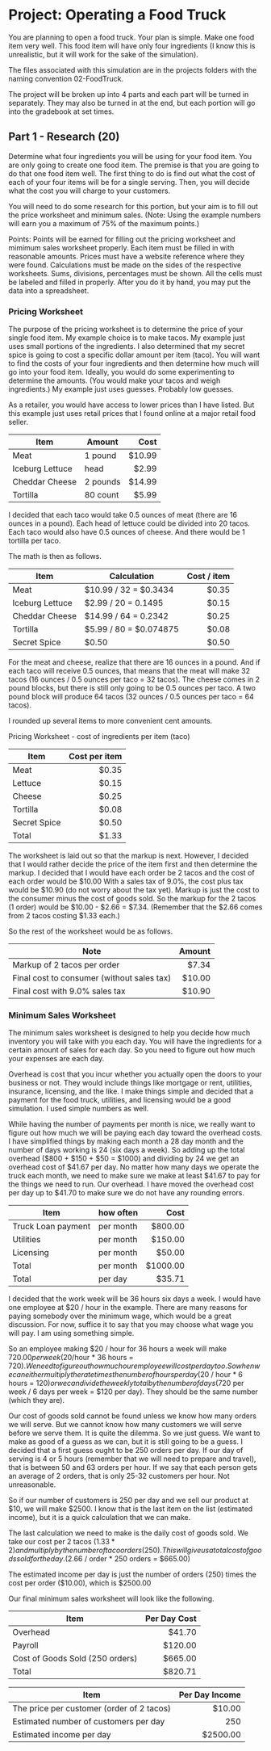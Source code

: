 # Project: Operating a Food Truck

You are planning to open a food truck.  Your plan is simple.  Make one food item very well.  This food item will have only four ingredients (I know this is unrealistic, but it will work for the sake of the simulation).

The files associated with this simulation are in the projects folders with the naming convention 02-FoodTruck.

The project will be broken up into 4 parts and each part will be turned in separately.  They may also be turned in at the end, but each portion will go into the gradebook at set times.

## Part 1 - Research (20)

Determine what four ingredients you will be using for your food item.  You are only going to create one food item.  The premise is that you are going to do that one food item well.  The first thing to do is find out what the cost of each of your four items will be for a single serving.  Then, you will decide what the cost you will charge to your customers.

You will need to do some research for this portion, but your aim is to fill out the price worksheet and minimum sales.  (Note: Using the example numbers will earn you a maximum of 75% of the maximum points.)

Points:  Points will be earned for filling out the pricing worksheet and mimimum sales worksheet properly.  Each item must be filled in with reasonable amounts.  Prices must have a website reference where they were found.  Calculations must be made on the sides of the respective worksheets.  Sums, divisions, percentages must be shown.  All the cells must be labeled and filled in properly.  After you do it by hand, you may put the data into a spreadsheet.

### Pricing Worksheet

The purpose of the pricing worksheet is to determine the price of your single food item.  My example choice is to make tacos.  My example just uses small portions of the ingredients.  I also determined that my secret spice is going to cost a specific dollar amount per item (taco).  You will want to find the costs of your four ingredients and then determine how much will go into your food item.  Ideally, you would do some experimenting to determine the amounts.  (You would make your tacos and weigh ingredients.)  My example just uses guesses.  Probably low guesses.

As a retailer, you would have access to lower prices than I have listed.  But this example just uses retail prices that I found online at a major retail food seller.

Item | Amount | Cost
---- | ------ | ---:
Meat | 1 pound | $10.99
Iceburg Lettuce | head | $2.99
Cheddar Cheese | 2 pounds | $14.99
Tortilla | 80 count | $5.99

I decided that each taco would take 0.5 ounces of meat (there are 16 ounces in a pound).  Each head of lettuce could be divided into 20 tacos.  Each taco would also have 0.5 ounces of cheese.  And there would be 1 tortilla per taco.

The math is then as follows.

Item | Calculation | Cost / item
---- | ----------- | ----------:
Meat | $10.99 / 32 = $0.3434 | $0.35
Iceburg Lettuce | $2.99 / 20 = 0.1495 | $0.15
Cheddar Cheese | $14.99 / 64 = 0.2342 | $0.25
Tortilla | $5.99 / 80 = $0.074875 | $0.08
Secret Spice | $0.50 | $0.50

For the meat and cheese, realize that there are 16 ounces in a pound.  And if each taco will receive 0.5 ounces, that means that the meat will make 32 tacos (16 ounces / 0.5 ounces per taco = 32 tacos).  The cheese comes in 2 pound blocks, but there is still only going to be 0.5 ounces per taco.  A two pound block will produce 64 tacos (32 ounces / 0.5 ounces per taco = 64 tacos).

I rounded up several items to more convenient cent amounts.

Pricing Worksheet - cost of ingredients per item (taco)

Item | Cost per item
---- | ------------:
Meat | $0.35
Lettuce | $0.15
Cheese | $0.25
Tortilla | $0.08
Secret Spice | $0.50
Total | $1.33

The worksheet is laid out so that the markup is next.  However, I decided that I would rather decide the price of the item first and then determine the markup.  I decided that I would have each order be 2 tacos and the cost of each order would be $10.00  With a sales tax of 9.0%, the cost plus tax would be $10.90 (do not worry about the tax yet).  Markup is just the cost to the consumer minus the cost of goods sold.  So the markup for the 2 tacos (1 order) would be $10.00 - $2.66 = $7.34.  (Remember that the $2.66 comes from 2 tacos costing $1.33 each.)

So the rest of the worksheet would be as follows.

Note | Amount
---- | -----:
Markup of 2 tacos per order | $7.34
Final cost to consumer (without sales tax) | $10.00
Final cost with 9.0% sales tax | $10.90

### Minimum Sales Worksheet

The minimum sales worksheet is designed to help you decide how much inventory you will take with you each day.  You will have the ingredients for a certain amount of sales for each day.  So you need to figure out how much your expenses are each day.

Overhead is cost that you incur whether you actually open the doors to your business or not.  They would include things like mortgage or rent, utilities, insurance, licensing, and the like.  I make things simple and decided that a payment for the food truck, utilities, and licensing would be a good simulation.  I used simple numbers as well.

While having the number of payments per month is nice, we really want to figure out how much we will be paying each day toward the overhead costs.  I have simplified things by making each month a 28 day month and the number of days working is 24 (six days a week).  So adding up the total overhead ($800 + $150 + $50 = $1000) and dividing by 24 we get an overhead cost of $41.67 per day.  No matter how many days we operate the truck each month, we need to make sure we make at least $41.67 to pay for the things we need to run.  Our overhead.  I have moved the overhead cost per day up to $41.70 to make sure we do not have any rounding errors.

Item | how often | Cost
---- | --------- | ---:
Truck Loan payment | per month | $800.00
Utilities | per month | $150.00
Licensing | per month | $50.00
Total | per month | $1000.00
Total | per day | $35.71

I decided that the work week will be 36 hours six days a week.  I would have one employee at $20 / hour in the example.  There are many reasons for paying somebody over the minimum wage, which would be a great discussion.  For now, suffice it to say that you may choose what wage you will pay.  I am using something simple.

So an employee making $20 / hour for 36 hours a week will make $720.00 per week ($20/hour * 36 hours = $720).  We need to figure out how much our employee will cost per day too.  So when we can either multiply the rate times the number of hours per day ($20 / hour * 6 hours = $120) or we can divide the weekly total by the number of days ($720 per week / 6 days per week = $120 per day).  They should be the same number (which they are).

Our cost of goods sold cannot be found unless we know how many orders we will serve.  But we cannot know how many customers we will serve before we serve them.  It is quite the dilemma.  So we just guess.  We want to make as good of a guess as we can, but it is still going to be a guess.  I decided that a first guess ought to be 250 orders per day.  If our day of serving is 4 or 5 hours (remember that we will need to prepare and travel), that is between 50 and 63 orders per hour.  If we say that each person gets an average of 2 orders, that is only 25-32 customers per hour.  Not unreasonable.

So if our number of customers is 250 per day and we sell our product at $10, we will make $2500.  I know that is the last item on the list (estimated income), but it is a quick calculation that we can make.

The last calculation we need to make is the daily cost of goods sold.  We take our cost per 2 tacos ($1.33 * 2) and multiply by the number of taco orders (250).  This will give us a total cost of goods sold for the day.  ($2.66 / order * 250 orders = $665.00)

The estimated income per day is just the number of orders (250) times the cost per order ($10.00), which is $2500.00

Our final minimum sales worksheet will look like the following.

Item | Per Day Cost
---- | -----------:
Overhead | $41.70
Payroll | $120.00
Cost of Goods Sold (250 orders) | $665.00
Total | $820.71

Item | Per Day Income
---- | -------------:
The price per customer (order of 2 tacos) | $10.00
Estimated number of customers per day | 250
Estimated income per day | $2500.00
